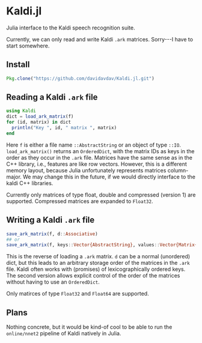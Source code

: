# Kaldi.jl
Julia interface to the Kaldi speech recognition suite. 

Currently, we can only read and write Kaldi `.ark` matrices.  Sorry---I have to start somewhere. 

## Install

```julia
Pkg.clone("https://github.com/davidavdav/Kaldi.jl.git")
```

## Reading a Kaldi `.ark` file

```julia
using Kaldi
dict = load_ark_matrix(f)
for (id, matrix) in dict
  println("Key ", id, " matrix ", matrix)
end
```
Here `f` is either a file name `::AbstractString` or an object of type `::IO`.  `load_ark_matrix()` returns an `OrderedDict`, with the matrix IDs as keys in the order as they occur in the `.ark` file.  Matrices have the same sense as in the C++ library, i.e., features are like row vectors.  However, this is a different memory layout, because Julia unfortunately represents matrices column-major.  We may change this in the future, if we would directly interface to the kaldi C++ libraries.  

Currently only matrices of type float, double and compressed (version 1) are supported.   Compressed matrices are expanded to `Float32`. 

## Writing a Kaldi `.ark` file

```julia
save_ark_matrix(f, d::Associative)
## or
save_ark_matrix(f, keys::Vector{AbstractString}, values::Vector{Matrix{AbstractFloat}})
```

This is the reverse of loading a `.ark` matrix.  `d` can be a normal (unordered) dict, but this leads to an arbitrary storage order of the matrices in the `.ark` file.  Kaldi often works with (promises) of lexicographically ordered keys.  The second version allows explicit control of the order of the matrices without having to use an `OrderedDict`. 

Only matirces of type `Float32` and `Float64` are supported.  

## Plans

Nothing concrete, but it would be kind-of cool to be able to run the `online/nnet2` pipeline of Kaldi natively in Julia. 
